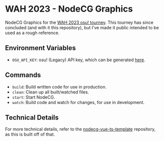 # WAH 2023 - NodeCG Graphics

NodeCG Graphics for the [WAH 2023 osu! tourney](https://osu.ppy.sh/community/forums/topics/1808443?n=1).
This tourney has since concluded (and with it this repository), but I've made it public intended to be used as a rough reference.

## Environment Variables

- `OSU_API_KEY`: osu! (Legacy) API key, which can be generated [here](https://osu.ppy.sh/home/account/edit#legacy-api).

## Commands

- `build`: Build written code for use in production.
- `clean`: Clean up all built/watched files.
- `start`: Start NodeCG.
- `watch`: Build code and watch for changes, for use in development.

## Technical Details

For more technical details, refer to the [nodecg-vue-ts-template](https://github.com/zoton2/nodecg-vue-ts-template) repository, as this is built off of that.
